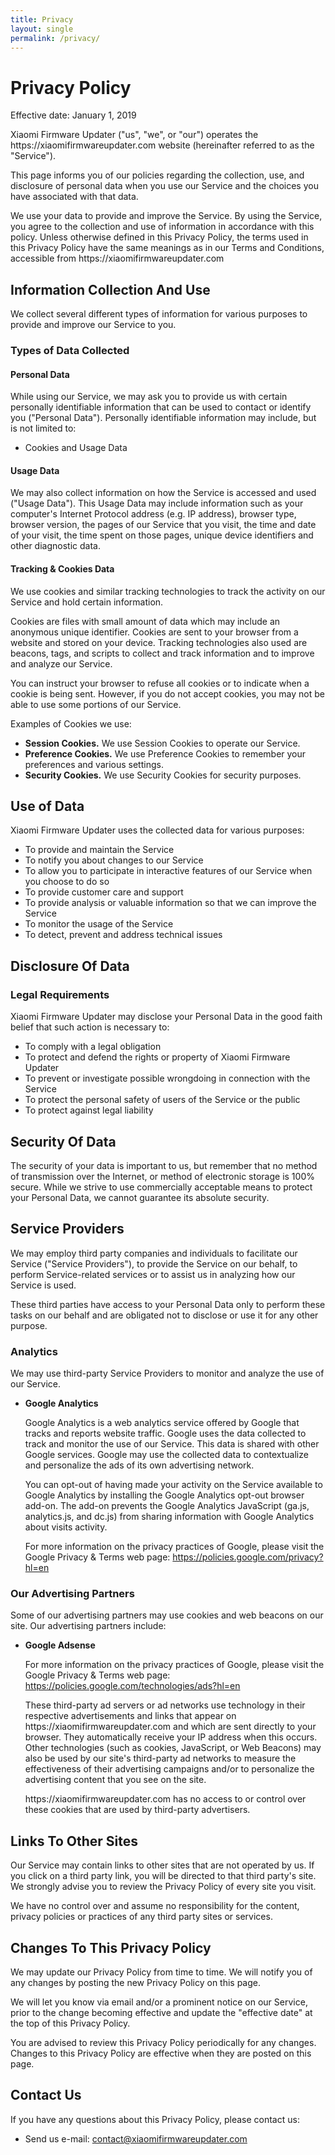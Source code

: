 ```yaml
---
title: Privacy
layout: single
permalink: /privacy/
---
```

<h1>Privacy Policy</h1>
<p>Effective date: January 1, 2019</p>
<p>Xiaomi Firmware Updater ("us", "we", or "our") operates the https://xiaomifirmwareupdater.com website
    (hereinafter referred to as the "Service").</p>
<p>This page informs you of our policies regarding the collection, use, and disclosure of personal data when you use our
    Service and the choices you have associated with that data.</p>
<p>We use your data to provide and improve the Service. By using the Service, you agree to the collection and use of
    information in accordance with this policy. Unless otherwise defined in this Privacy Policy, the terms used in this
    Privacy Policy have the same meanings as in our Terms and Conditions, accessible from
    https://xiaomifirmwareupdater.com</p>
<h2>Information Collection And Use</h2>
<p>We collect several different types of information for various purposes to provide and improve our Service to you.</p>
<h3>Types of Data Collected</h3>
<h4>Personal Data</h4>
<p>While using our Service, we may ask you to provide us with certain personally identifiable information that can be
    used to contact or identify you ("Personal Data"). Personally identifiable information may include, but is not
    limited to:</p>
<ul>
    <li>Cookies and Usage Data</li>
</ul>
<h4>Usage Data</h4>
<p>We may also collect information on how the Service is accessed and used ("Usage Data"). This Usage Data may include
    information such as your computer's Internet Protocol address (e.g. IP address), browser type, browser version, the
    pages of our Service that you visit, the time and date of your visit, the time spent on those pages, unique device
    identifiers and other diagnostic data.</p>
<h4>Tracking & Cookies Data</h4>
<p>We use cookies and similar tracking technologies to track the activity on our Service and hold certain information.
</p>
<p>Cookies are files with small amount of data which may include an anonymous unique identifier. Cookies are sent to
    your browser from a website and stored on your device. Tracking technologies also used are beacons, tags, and
    scripts to collect and track information and to improve and analyze our Service.</p>
<p>You can instruct your browser to refuse all cookies or to indicate when a cookie is being sent. However, if you do
    not accept cookies, you may not be able to use some portions of our Service.</p>
<p>Examples of Cookies we use:</p>
<ul>
    <li><strong>Session Cookies.</strong> We use Session Cookies to operate our Service.</li>
    <li><strong>Preference Cookies.</strong> We use Preference Cookies to remember your preferences and various
        settings.</li>
    <li><strong>Security Cookies.</strong> We use Security Cookies for security purposes.</li>
</ul>
<h2>Use of Data</h2>
<p>Xiaomi Firmware Updater uses the collected data for various purposes:</p>
<ul>
    <li>To provide and maintain the Service</li>
    <li>To notify you about changes to our Service</li>
    <li>To allow you to participate in interactive features of our Service when you choose to do so</li>
    <li>To provide customer care and support</li>
    <li>To provide analysis or valuable information so that we can improve the Service</li>
    <li>To monitor the usage of the Service</li>
    <li>To detect, prevent and address technical issues</li>
</ul>
<h2>Disclosure Of Data</h2>
<h3>Legal Requirements</h3>
<p>Xiaomi Firmware Updater may disclose your Personal Data in the good faith belief that such action is necessary to:
</p>
<ul>
    <li>To comply with a legal obligation</li>
    <li>To protect and defend the rights or property of Xiaomi Firmware Updater</li>
    <li>To prevent or investigate possible wrongdoing in connection with the Service</li>
    <li>To protect the personal safety of users of the Service or the public</li>
    <li>To protect against legal liability</li>
</ul>
<h2>Security Of Data</h2>
<p>The security of your data is important to us, but remember that no method of transmission over the Internet, or
    method of electronic storage is 100% secure. While we strive to use commercially acceptable means to protect your
    Personal Data, we cannot guarantee its absolute security.</p>
<h2>Service Providers</h2>
<p>We may employ third party companies and individuals to facilitate our Service ("Service Providers"), to provide the
    Service on our behalf, to perform Service-related services or to assist us in analyzing how our Service is used.</p>
<p>These third parties have access to your Personal Data only to perform these tasks on our behalf and are obligated not
    to disclose or use it for any other purpose.</p>
<h3>Analytics</h3>
<p>We may use third-party Service Providers to monitor and analyze the use of our Service.</p>
<ul>
    <li>
        <p><strong>Google Analytics</strong></p>
        <p>Google Analytics is a web analytics service offered by Google that tracks and reports website traffic. Google
            uses the data collected to track and monitor the use of our Service. This data is shared with other Google
            services. Google may use the collected data to contextualize and personalize the ads of its own advertising
            network.</p>
        <p>You can opt-out of having made your activity on the Service available to Google Analytics by installing the
            Google Analytics opt-out browser add-on. The add-on prevents the Google Analytics JavaScript (ga.js,
            analytics.js, and dc.js) from sharing information with Google Analytics about visits activity.</p>
        <p>For more information on the privacy practices of Google, please visit the Google Privacy & Terms web page: <a
                href="https://policies.google.com/privacy?hl=en">https://policies.google.com/privacy?hl=en</a></p>
    </li>
</ul>
<h3>Our Advertising Partners</h3>
<p>Some of our advertising partners may use cookies and web beacons on our site. Our advertising partners include:</p>
<ul>
    <li>
        <p><strong>Google Adsense</strong></p>
        <p>For more information on the privacy practices of Google, please visit the Google Privacy & Terms web page: <a
                href="https://policies.google.com/technologies/ads?hl=en">https://policies.google.com/technologies/ads?hl=en</a>
        </p>
        <p> These third-party ad servers or ad networks use technology in their respective advertisements and links that
            appear
            on https://xiaomifirmwareupdater.com and which are sent directly to your browser. They automatically receive
            your IP
            address when this occurs. Other technologies (such as cookies, JavaScript, or Web Beacons) may also be used
            by our
            site's third-party ad networks to measure the effectiveness of their advertising campaigns and/or to
            personalize the
            advertising content that you see on the site. </p>
        <p> https://xiaomifirmwareupdater.com has no access to or control over these cookies that are used by
            third-party
            advertisers. </p>
    </li>
</ul>
<h2>Links To Other Sites</h2>
<p>Our Service may contain links to other sites that are not operated by us. If you click on a third party link, you
    will be directed to that third party's site. We strongly advise you to review the Privacy Policy of every site you
    visit.</p>
<p>We have no control over and assume no responsibility for the content, privacy policies or practices of any third
    party sites or services.</p>
<h2>Changes To This Privacy Policy</h2>
<p>We may update our Privacy Policy from time to time. We will notify you of any changes by posting the new Privacy
    Policy on this page.</p>
<p>We will let you know via email and/or a prominent notice on our Service, prior to the change becoming effective and
    update the "effective date" at the top of this Privacy Policy.</p>
<p>You are advised to review this Privacy Policy periodically for any changes. Changes to this Privacy Policy are
    effective when they are posted on this page.</p>
<h2>Contact Us</h2>
<p>If you have any questions about this Privacy Policy, please contact us:</p>
<ul>
    <li>Send us e-mail: <a href="mailto:contact@xiaomifirmwareupdater.com">contact@xiaomifirmwareupdater.com</a></li>
</ul>
